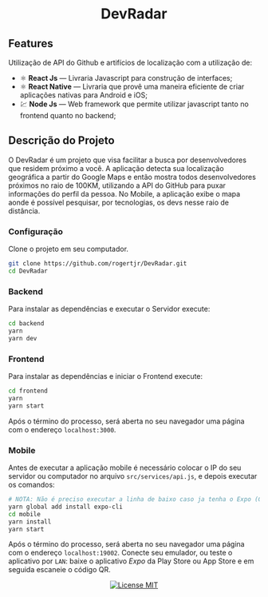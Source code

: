 <h1 align="center">DevRadar</h1>

<p align="center"> </p>

## Features
Utilização de API do Github e artifícios de localização com a utilização de:

- ⚛️ **React Js** — Livraria Javascript para construção de interfaces;
- ⚛️ **React Native** — Livraria que provê uma maneira eficiente de criar aplicações nativas para Android e iOS;
- 💹 **Node Js** — Web framework que permite utilizar javascript tanto no frontend quanto no backend;

## Descrição do Projeto

O DevRadar é um projeto que visa facilitar a busca por desenvolvedores que residem próximo a você. A aplicação detecta sua localização geográfica a partir do Google Maps e então mostra todos desenvolvedores próximos no raio de 100KM, utilizando a API do GitHub para puxar informações do perfil da pessoa. No Mobile, a aplicação exibe o mapa aonde é possível pesquisar, por tecnologias, os devs nesse raio de distância.

### Configuração
Clone o projeto em seu computador.
```bash
git clone https://github.com/rogertjr/DevRadar.git
cd DevRadar
```

### Backend
Para instalar as dependências e executar o Servidor execute:
```bash
cd backend
yarn 
yarn dev
```

### Frontend
Para instalar as dependências e iniciar o Frontend execute:
```bash
cd frontend
yarn
yarn start
```
Após o término do processo, será aberta no seu navegador uma página com o endereço `localhost:3000`.

### Mobile
Antes de executar a aplicação mobile é necessário colocar o IP do seu servidor ou computador no arquivo `src/services/api.js`, e depois executar os comandos:
```bash
# NOTA: Não é preciso executar a linha de baixo caso ja tenha o Expo (CLI) instalado
yarn global add install expo-cli
cd mobile
yarn install
yarn start
```
Após o término do processo, será aberta no seu navegador uma página com o endereço `localhost:19002`. Conecte seu emulador, ou teste o aplicativo por `LAN`: baixe o aplicativo *Expo* da Play Store ou App Store e em seguida escaneie o código QR.

<p align="center">
  <a href="https://opensource.org/licenses/MIT">
    <img src="https://img.shields.io/badge/License-MIT-blue.svg" alt="License MIT">
  </a>
</p>